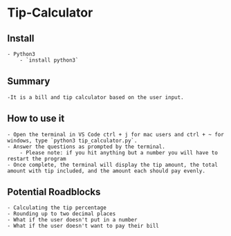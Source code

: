 # Tip-Calculator
## Install
    - Python3 
        - `install python3`
## Summary
    -It is a bill and tip calculator based on the user input.
## How to use it
    - Open the terminal in VS Code ctrl + j for mac users and ctrl + ~ for windows, type `python3 tip_calculator.py`.
    - Answer the questions as prompted by the terminal.
        - Please note: if you hit anything but a number you will have to restart the program
    - Once complete, the terminal will display the tip amount, the total amount with tip included, and the amount each should pay evenly.
## Potential Roadblocks
    - Calculating the tip percentage
    - Rounding up to two decimal places
    - What if the user doesn't put in a number
    - What if the user doesn't want to pay their bill